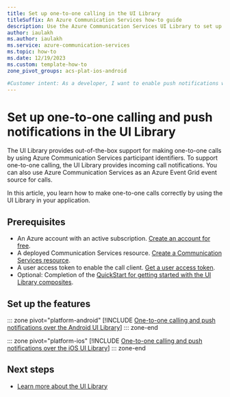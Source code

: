 ```yaml
---
title: Set up one-to-one calling in the UI Library
titleSuffix: An Azure Communication Services how-to guide
description: Use the Azure Communication Services UI Library to set up one-to-one calling and push notifications.
author: iaulakh
ms.author: iaulakh
ms.service: azure-communication-services
ms.topic: how-to 
ms.date: 12/19/2023
ms.custom: template-how-to
zone_pivot_groups: acs-plat-ios-android

#Customer intent: As a developer, I want to enable push notifications with the Azure Communication Services UI Library so that I can create a calling application that provides push notifications to its users.
---
```


# Set up one-to-one calling and push notifications in the UI Library

The UI Library provides out-of-the-box support for making one-to-one calls by using Azure Communication Services participant identifiers. To support one-to-one calling, the UI Library provides incoming call notifications. You can also use Azure Communication Services as an Azure Event Grid event source for calls.

In this article, you learn how to make one-to-one calls correctly by using the UI Library in your application.

## Prerequisites

- An Azure account with an active subscription. [Create an account for free](https://azure.microsoft.com/free/?WT.mc_id=A261C142F).
- A deployed Communication Services resource. [Create a Communication Services resource](../../quickstarts/create-communication-resource.md).
- A user access token to enable the call client. [Get a user access token](../../quickstarts/identity/access-tokens.md).
- Optional: Completion of the [QuickStart for getting started with the UI Library composites](../../quickstarts/ui-library/get-started-composites.md).

## Set up the features

::: zone pivot="platform-android"
[!INCLUDE [One-to-one calling and push notifications over the Android UI Library](./includes/push-and-one-to-one/android.md)]
::: zone-end

::: zone pivot="platform-ios"
[!INCLUDE [One-to-one calling and push notifications over the iOS UI Library](./includes/push-and-one-to-one/ios.md)]
::: zone-end

## Next steps

- [Learn more about the UI Library](../../concepts/ui-library/ui-library-overview.md)
